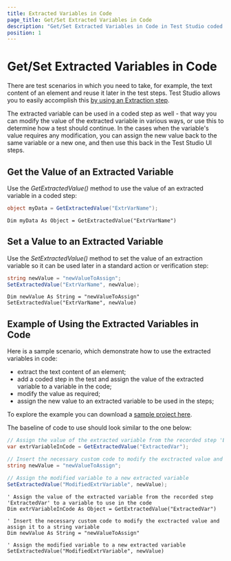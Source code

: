```yaml
---
title: Extracted Variables in Code
page_title: Get/Set Extracted Variables in Code
description: "Get/Set Extracted Variables in Code in Test Studio coded test. Learn how to get and set extracted variables in Test Studio coded tests. Step-by-step examples show how to capture, modify, and reuse values from UI elements in your automated test workflows."
position: 1
---
```

# Get/Set Extracted Variables in Code

There are test scenarios in which you need to take, for example, the text content of an element and reuse it later in the test steps. Test Studio allows you to easily accomplish this <a href="/features/recorder/verifications/extraction" target="_blank">by using an Extraction step</a>.

The extracted variable can be used in a coded step as well - that way you can modify the value of the extracted variable in various ways, or use this to determine how a test should continue. In the cases when the variable's value requires any modification, you can assign the new value back to the same variable or a new one, and then use this back in the Test Studio UI steps. 

## Get the Value of an Extracted Variable

Use the *GetExtractedValue()* method to use the value of an extracted variable in a coded step:

```C#
object myData = GetExtractedValue("ExtrVarName");
```
```VB
Dim myData As Object = GetExtractedValue("ExtrVarName")
```

## Set a Value to an Extracted Variable

Use the *SetExtractedValue()* method to set the value of an extraction variable so it can be used later in a standard action or verification step:

```C#
string newValue = "newValueToAssign";
SetExtractedValue("ExtrVarName", newValue);
```
```VB
Dim newValue As String = "newValueToAssign"
SetExtractedValue("ExtrVarName", newValue)
```

## Example of Using the Extracted Variables in Code

Here is a sample scenario, which demonstrate how to use the extracted variables in code:

* extract the text content of an element;
* add a coded step in the test and assign the value of the extracted variable to a variable in the code;
* modify the value as required;
* assign the new value to an extracted variable to be used in the steps;

To explore the example you can download a <a href="/demoslibrary/Get-Set-Extr-Var-in-Code.zip">sample project here</a>.

The baseline of code to use should look similar to the one below:

```C#
// Assign the value of the extracted variable from the recorded step 'ExtractedVar' to a variable to use in the code
var extrVariableInCode = GetExtractedValue("ExtractedVar");

// Insert the necessary custom code to modify the exctracted value and assign it to a string variable
string newValue = "newValueToAssign";

// Assign the modified variable to a new extracted variable
SetExtractedValue("ModifiedExtrVariable", newValue);
```
```VB
' Assign the value of the extracted variable from the recorded step 'ExtractedVar' to a variable to use in the code
Dim extrVariableInCode As Object = GetExtractedValue("ExtractedVar")

' Insert the necessary custom code to modify the exctracted value and assign it to a string variable
Dim newValue As String = "newValueToAssign"

' Assign the modified variable to a new extracted variable
SetExtractedValue("ModifiedExtrVariable", newValue)
```